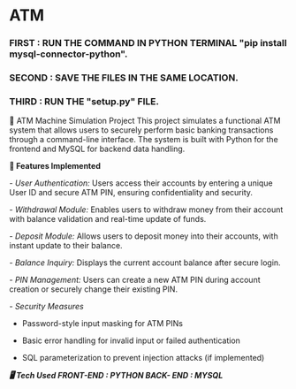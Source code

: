 # ATM
### FIRST : RUN THE COMMAND IN PYTHON TERMINAL "pip install mysql-connector-python".
### SECOND : SAVE THE FILES IN THE SAME LOCATION.
### THIRD : RUN THE "setup.py" FILE.

🏦 ATM Machine Simulation Project
This project simulates a functional ATM system that allows users to securely perform basic banking transactions through a command-line interface. The system is built with Python for the frontend and MySQL for backend data handling.

**🔧 Features Implemented**

*- User Authentication:* Users access their accounts by entering a unique User ID and secure ATM PIN, ensuring confidentiality and security.

*- Withdrawal Module:* Enables users to withdraw money from their account with balance validation and real-time update of funds.

*- Deposit Module:* Allows users to deposit money into their accounts, with instant update to their balance.

*- Balance Inquiry:* Displays the current account balance after secure login.

*- PIN Management:* Users can create a new ATM PIN during account creation or securely change their existing PIN.

*- Security Measures*

- Password-style input masking for ATM PINs

- Basic error handling for invalid input or failed authentication

- SQL parameterization to prevent injection attacks (if implemented)

***🖥️ Tech Used
FRONT-END : PYTHON
BACK- END : MYSQL***
